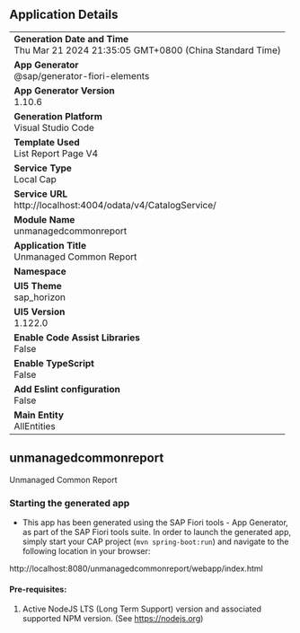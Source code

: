 ## Application Details
|               |
| ------------- |
|**Generation Date and Time**<br>Thu Mar 21 2024 21:35:05 GMT+0800 (China Standard Time)|
|**App Generator**<br>@sap/generator-fiori-elements|
|**App Generator Version**<br>1.10.6|
|**Generation Platform**<br>Visual Studio Code|
|**Template Used**<br>List Report Page V4|
|**Service Type**<br>Local Cap|
|**Service URL**<br>http://localhost:4004/odata/v4/CatalogService/
|**Module Name**<br>unmanagedcommonreport|
|**Application Title**<br>Unmanaged Common Report|
|**Namespace**<br>|
|**UI5 Theme**<br>sap_horizon|
|**UI5 Version**<br>1.122.0|
|**Enable Code Assist Libraries**<br>False|
|**Enable TypeScript**<br>False|
|**Add Eslint configuration**<br>False|
|**Main Entity**<br>AllEntities|

## unmanagedcommonreport

Unmanaged Common Report

### Starting the generated app

-   This app has been generated using the SAP Fiori tools - App Generator, as part of the SAP Fiori tools suite.  In order to launch the generated app, simply start your CAP project (```mvn spring-boot:run```) and navigate to the following location in your browser:

http://localhost:8080/unmanagedcommonreport/webapp/index.html

#### Pre-requisites:

1. Active NodeJS LTS (Long Term Support) version and associated supported NPM version.  (See https://nodejs.org)


